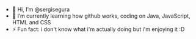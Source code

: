 - 👋 Hi, I’m @sergisegura
- 🌱 I’m currently learning how github works, coding on Java, JavaScript, HTML and CSS
- ⚡ Fun fact: i don't know what i'm actually doing but i'm enjoying it :D

<!---
sergisegura/sergisegura is a ✨ special ✨ repository because its `README.md` (this file) appears on your GitHub profile.
You can click the Preview link to take a look at your changes.
--->
